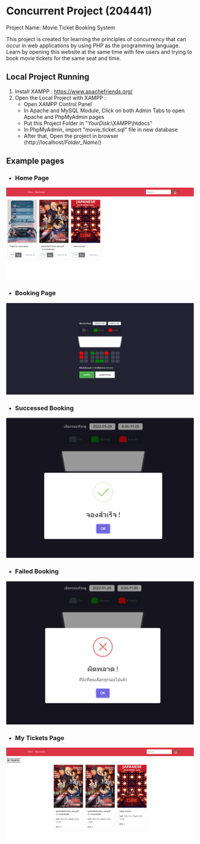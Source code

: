 # Concurrent Project (204441)

Project Name: Movie Ticket Booking System

This project is created for learning the principles of concurrency that can occur in web applications by using PHP as the programming language. Learn by opening this website at the same time with few users and trying to book movie tickets for the same seat and time.

## Local Project Running
1. Install XAMPP : https://www.apachefriends.org/
2. Open the Local Project with XAMPP :
    - Open XAMPP Control Panel
    - In Apache and MySQL Module, Click on both Admin Tabs to open Apache and PhpMyAdmin pages
    - Put this Project Folder in "*YourDisk*:\XAMPP\htdocs"
    - In PhpMyAdmin, import "movie_ticket.sql" file in new database
    - After that, Open the project in browser (http://localhost/*Folder_Name*/)

## Example pages
- ### Home Page
![Home Page](https://github.com/panutTea/Concurrent-Project-204441/blob/main/example%20images/Home.png)
- ### Booking Page
![Booking Page](https://github.com/panutTea/Concurrent-Project-204441/blob/main/example%20images/booking.png)
- ### Successed Booking
![Success Booking](https://github.com/panutTea/Concurrent-Project-204441/blob/main/example%20images/success.png)
- ### Failed Booking
![Failed Booking](https://github.com/panutTea/Concurrent-Project-204441/blob/main/example%20images/fail.png)
- ### My Tickets Page
![My Tickets Page](https://github.com/panutTea/Concurrent-Project-204441/blob/main/example%20images/my_tickets.png)
